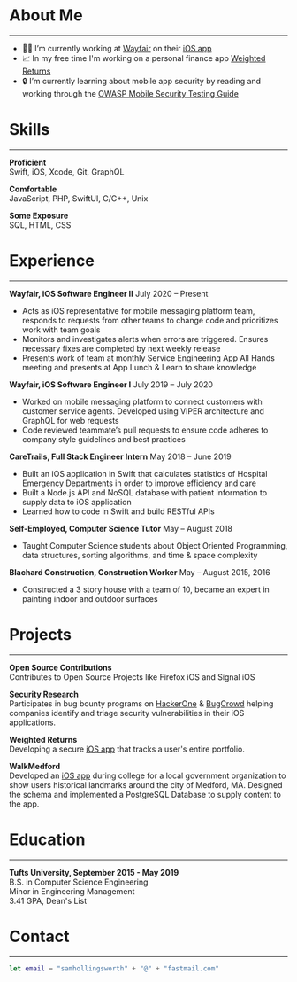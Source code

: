 # About Me

***

- 👨‍💻 I’m currently working at [Wayfair](https://www.wayfair.com) on their [iOS app](https://apps.apple.com/us/app/wayfair-shop-all-things-home/id836767708)
- 📈 In my free time I'm working on a personal finance app [Weighted Returns](https://github.com/samhollingsworth/weighted-returns#readme)
- 🔒 I’m currently learning about mobile app security by reading and working through the [OWASP Mobile Security Testing Guide](https://mobile-security.gitbook.io/mobile-security-testing-guide/)

# Skills

***  

**Proficient**  
Swift, iOS, Xcode, Git, GraphQL

**Comfortable**  
JavaScript, PHP, SwiftUI, C/C++, Unix

**Some Exposure**  
SQL, HTML, CSS

# Experience

***  

**Wayfair, iOS Software Engineer II** July 2020 – Present 
- Acts as iOS representative for mobile messaging platform team, responds to requests from other teams to change code and prioritizes work with team goals
- Monitors and investigates alerts when errors are triggered. Ensures necessary fixes are completed by next weekly release
- Presents work of team at monthly Service Engineering App All Hands meeting and presents at App Lunch & Learn to share knowledge

**Wayfair, iOS Software Engineer I** July 2019 – July 2020
- Worked on mobile messaging platform to connect customers with customer service agents. Developed using VIPER architecture and GraphQL for web requests
- Code reviewed teammate’s pull requests to ensure code adheres to company style guidelines and best practices

**CareTrails, Full Stack Engineer Intern** May 2018 – June 2019
- Built an iOS application in Swift that calculates statistics of Hospital Emergency Departments in order to improve efficiency and care  
- Built a Node.js API and NoSQL database with patient information to supply data to iOS application  
- Learned how to code in Swift and build RESTful APIs

**Self-Employed, Computer Science Tutor** May – August 2018 
- Taught Computer Science students about Object Oriented Programming, data structures, sorting algorithms, and time & space complexity

**Blachard Construction, Construction Worker** May – August 2015, 2016 
- Constructed a 3 story house with a team of 10, became an expert in painting indoor and outdoor surfaces

# Projects

***  

**Open Source Contributions**  
Contributes to Open Source Projects like Firefox iOS and Signal iOS

**Security Research**  
Participates in bug bounty programs on [HackerOne](https://hackerone.com/scrsh) & [BugCrowd](https://bugcrowd.com/scrsh) helping companies identify and triage security vulnerabilities in their iOS applications.

**Weighted Returns**  
Developing a secure [iOS app](https://github.com/samhollingsworth/weighted-returns#readme) that tracks a user's entire portfolio. 

**WalkMedford**  
Developed an [iOS app](https://github.com/walkMedfordiOS/iOSapp) during college for a local government organization to show users historical landmarks around the city of Medford, MA. Designed the schema and implemented a PostgreSQL Database to supply content to the app.

# Education

***  

**Tufts University, September 2015 - May 2019**  
B.S. in Computer Science Engineering  
Minor in Engineering Management  
3.41 GPA, Dean's List

# Contact

***  

~~~swift
let email = "samhollingsworth" + "@" + "fastmail.com"
~~~
